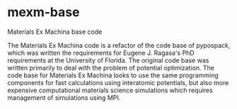 # mexm-base
Materials Ex Machina base code

The Materials Ex Machina code is a refactor of the code base of pypospack, which was written the requirements for Eugene J. Ragasa's PhD requirements at the University of Florida.  The original code base was written primarily to deal with the problem of potential optimization.  The code base for Materials Ex Machina looks to use the same programming components for fast calculations using interatomic potentials, but also more expensive computational materials science simulations which requires management of simulations using MPI.

